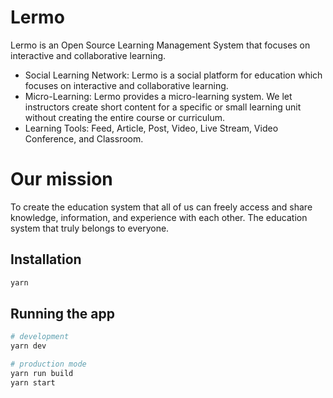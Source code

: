 # Lermo
Lermo is an Open Source Learning Management System that focuses on interactive and collaborative learning.

- Social Learning Network: Lermo is a social platform for education which focuses on interactive and collaborative learning.
- Micro-Learning: Lermo provides a micro-learning system. We let instructors create short content for a specific or small learning unit without creating the entire course or curriculum.
- Learning Tools: Feed, Article, Post, Video, Live Stream, Video Conference, and Classroom.

# Our mission

To create the education system that all of us can freely access and share knowledge, information, and experience with each other. 
The education system that truly belongs to everyone.

## Installation

```bash
yarn
```

## Running the app

```bash
# development
yarn dev

# production mode
yarn run build
yarn start
```
